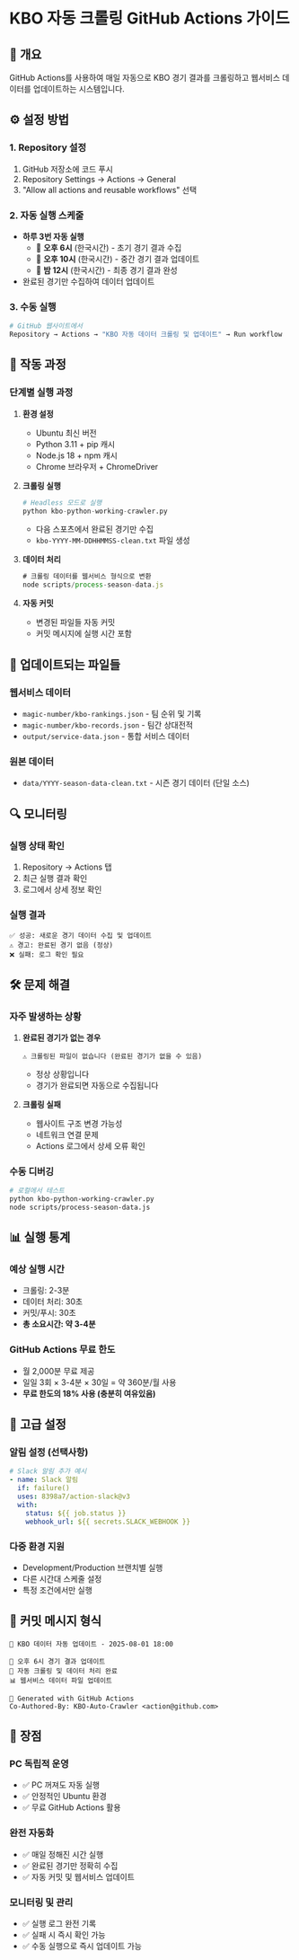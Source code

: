# KBO 자동 크롤링 GitHub Actions 가이드

## 🚀 개요

GitHub Actions를 사용하여 매일 자동으로 KBO 경기 결과를 크롤링하고 웹서비스 데이터를 업데이트하는 시스템입니다.

## ⚙️ 설정 방법

### 1. Repository 설정

1. GitHub 저장소에 코드 푸시
2. Repository Settings → Actions → General
3. "Allow all actions and reusable workflows" 선택

### 2. 자동 실행 스케줄

- **하루 3번 자동 실행**
  - 🌅 **오후 6시** (한국시간) - 초기 경기 결과 수집
  - 🌆 **오후 10시** (한국시간) - 중간 경기 결과 업데이트  
  - 🌙 **밤 12시** (한국시간) - 최종 경기 결과 완성
- 완료된 경기만 수집하여 데이터 업데이트

### 3. 수동 실행

```bash
# GitHub 웹사이트에서
Repository → Actions → "KBO 자동 데이터 크롤링 및 업데이트" → Run workflow
```

## 🔄 작동 과정

### 단계별 실행 과정

1. **환경 설정**
   - Ubuntu 최신 버전
   - Python 3.11 + pip 캐시
   - Node.js 18 + npm 캐시
   - Chrome 브라우저 + ChromeDriver

2. **크롤링 실행**
   ```python
   # Headless 모드로 실행
   python kbo-python-working-crawler.py
   ```
   - 다음 스포츠에서 완료된 경기만 수집
   - `kbo-YYYY-MM-DDHHMMSS-clean.txt` 파일 생성

3. **데이터 처리**
   ```javascript
   # 크롤링 데이터를 웹서비스 형식으로 변환
   node scripts/process-season-data.js
   ```

4. **자동 커밋**
   - 변경된 파일들 자동 커밋
   - 커밋 메시지에 실행 시간 포함

## 📁 업데이트되는 파일들

### 웹서비스 데이터
- `magic-number/kbo-rankings.json` - 팀 순위 및 기록
- `magic-number/kbo-records.json` - 팀간 상대전적
- `output/service-data.json` - 통합 서비스 데이터

### 원본 데이터
- `data/YYYY-season-data-clean.txt` - 시즌 경기 데이터 (단일 소스)

## 🔍 모니터링

### 실행 상태 확인
1. Repository → Actions 탭
2. 최근 실행 결과 확인
3. 로그에서 상세 정보 확인

### 실행 결과
```
✅ 성공: 새로운 경기 데이터 수집 및 업데이트
⚠️ 경고: 완료된 경기 없음 (정상)
❌ 실패: 로그 확인 필요
```

## 🛠️ 문제 해결

### 자주 발생하는 상황

1. **완료된 경기가 없는 경우**
   ```
   ⚠️ 크롤링된 파일이 없습니다 (완료된 경기가 없을 수 있음)
   ```
   - 정상 상황입니다
   - 경기가 완료되면 자동으로 수집됩니다

2. **크롤링 실패**
   - 웹사이트 구조 변경 가능성
   - 네트워크 연결 문제
   - Actions 로그에서 상세 오류 확인

### 수동 디버깅

```bash
# 로컬에서 테스트
python kbo-python-working-crawler.py
node scripts/process-season-data.js
```

## 📊 실행 통계

### 예상 실행 시간
- 크롤링: 2-3분
- 데이터 처리: 30초
- 커밋/푸시: 30초
- **총 소요시간: 약 3-4분**

### GitHub Actions 무료 한도
- 월 2,000분 무료 제공
- 일일 3회 × 3-4분 × 30일 = 약 360분/월 사용
- **무료 한도의 18% 사용 (충분히 여유있음)**

## 🔧 고급 설정

### 알림 설정 (선택사항)
```yaml
# Slack 알림 추가 예시
- name: Slack 알림
  if: failure()
  uses: 8398a7/action-slack@v3
  with:
    status: ${{ job.status }}
    webhook_url: ${{ secrets.SLACK_WEBHOOK }}
```

### 다중 환경 지원
- Development/Production 브랜치별 실행
- 다른 시간대 스케줄 설정
- 특정 조건에서만 실행

## 📝 커밋 메시지 형식

```
🤖 KBO 데이터 자동 업데이트 - 2025-08-01 18:00

🌅 오후 6시 경기 결과 업데이트
🎯 자동 크롤링 및 데이터 처리 완료
📊 웹서비스 데이터 파일 업데이트

🤖 Generated with GitHub Actions
Co-Authored-By: KBO-Auto-Crawler <action@github.com>
```

## 🎯 장점

### PC 독립적 운영
- ✅ PC 꺼져도 자동 실행
- ✅ 안정적인 Ubuntu 환경
- ✅ 무료 GitHub Actions 활용

### 완전 자동화
- ✅ 매일 정해진 시간 실행
- ✅ 완료된 경기만 정확히 수집
- ✅ 자동 커밋 및 웹서비스 업데이트

### 모니터링 및 관리
- ✅ 실행 로그 완전 기록
- ✅ 실패 시 즉시 확인 가능
- ✅ 수동 실행으로 즉시 업데이트 가능